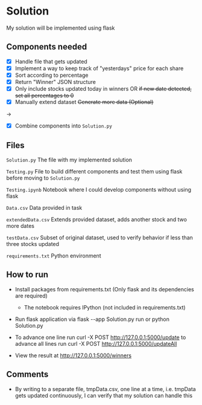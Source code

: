 # Solution

My solution will be implemented using flask

## Components needed

- [x] Handle file that gets updated
- [x] Implement a way to keep track of "yesterdays" price for each share
- [x] Sort according to percentage
- [x] Return "Winner" JSON structure
- [x] Only include stocks updated today in winners OR ~~if new date detected, set all percentages to 0~~
- [x] Manually extend dataset ~~Generate more data (Optional)~~

&rarr;

- [x] Combine components into `Solution.py`

## Files

`Solution.py` The file with my implemented solution

`Testing.py` File to build different components and test them using flask before moving to `Solution.py`

`Testing.ipynb` Notebook where I could develop components without using flask

`Data.csv` Data provided in task

`extendedData.csv` Extends provided dataset, adds another stock and two more dates

`testData.csv` Subset of original dataset, used to verify behavior if less than three stocks updated

`requirements.txt` Python environment

## How to run

- Install packages from requirements.txt (Only flask and its dependencies are required)
  - The notebook requires IPython (not included in requirements.txt)

- Run flask application via flask --app Solution.py run or python Solution.py

- To advance one line run curl -X POST http://127.0.0.1:5000/update to advance all lines run curl -X POST http://127.0.0.1:5000/updateAll

- View the result at http://127.0.0.1:5000/winners



## Comments

- By writing to a separate file, tmpData.csv, one line at a time, i.e. tmpData gets updated continuously, I can verify that my solution can handle this